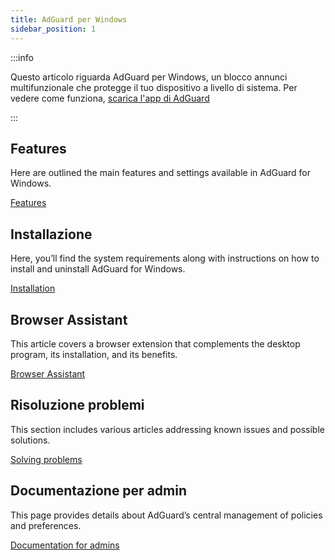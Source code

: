 ```yaml
---
title: AdGuard per Windows
sidebar_position: 1
---
```


:::info

Questo articolo riguarda AdGuard per Windows, un blocco annunci multifunzionale che protegge il tuo dispositivo a livello di sistema. Per vedere come funziona, [scarica l'app di AdGuard](https://agrd.io/download-kb-adblock)

:::

## Features

Here are outlined the main features and settings available in AdGuard for Windows.

[Features](/adguard-for-windows/features/features.md)

## Installazione

Here, you’ll find the system requirements along with instructions on how to install and uninstall AdGuard for Windows.

[Installation](/adguard-for-windows/installation.md)

## Browser Assistant

This article covers a browser extension that complements the desktop program, its installation, and its benefits.

[Browser Assistant](/adguard-for-windows/browser-assistant.md)

## Risoluzione problemi

This section includes various articles addressing known issues and possible solutions.

[Solving problems](/adguard-for-windows/solving-problems/solving-problems.md)

## Documentazione per admin

This page provides details about AdGuard’s central management of policies and preferences.

[Documentation for admins](/adguard-for-windows/admins-documentation.md)
